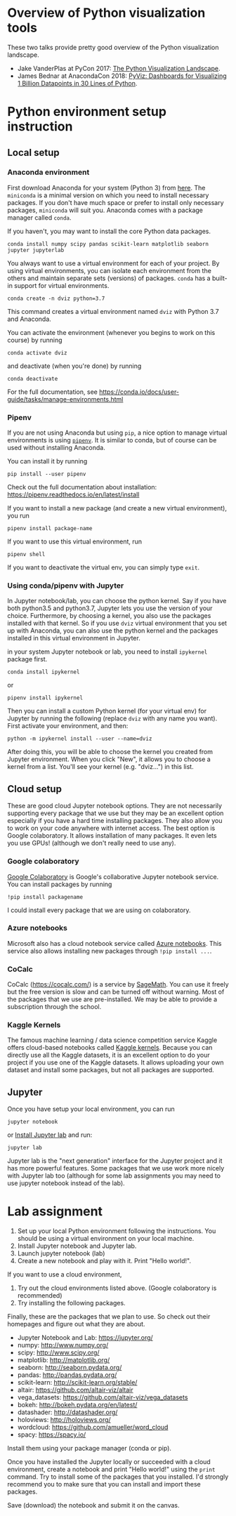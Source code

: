 # Overview of Python visualization tools

These two talks provide pretty good overview of the Python visualization landscape. 

- Jake VanderPlas at PyCon 2017: [The Python Visualization Landscape](https://www.youtube.com/watch?v=FytuB8nFHPQ). 
- James Bednar at AnacondaCon 2018: [PyViz: Dashboards for Visualizing 1 Billion Datapoints in 30 Lines of Python](https://www.youtube.com/watch?v=k27MJJLJNT4). 

# Python environment setup instruction

## Local setup

### Anaconda environment

First download Anaconda for your system (Python 3) from [here](https://www.anaconda.com/download). The `miniconda` is a minimal version on which you need to install necessary packages. If you don't have much space or prefer to install only necessary packages, `miniconda` will suit you. Anaconda comes with a package manager called `conda`. 

If you haven't, you may want to install the core Python data packages. 

```
conda install numpy scipy pandas scikit-learn matplotlib seaborn jupyter jupyterlab
```

You always want to use a virtual environment for each of your project. By using virtual environments, you can isolate each environment from the others and maintain separate sets (versions) of packages. `conda` has a built-in support for virtual environments. 

```
conda create -n dviz python=3.7
```

This command creates a virtual environment named `dviz` with Python 3.7 and Anaconda. 

You can activate the environment (whenever you begins to work on this course) by running

```
conda activate dviz
```

and deactivate (when you're done) by running

```
conda deactivate 
```

For the full documentation, see https://conda.io/docs/user-guide/tasks/manage-environments.html

### Pipenv

If you are not using Anaconda but using `pip`, a nice option to manage virtual environments is using [`pipenv`](https://pipenv.readthedocs.io/en/latest/). It is similar to conda, but of course can be used without installing Anaconda. 

You can install it by running

```
pip install --user pipenv
```

Check out the full documentation about installation: https://pipenv.readthedocs.io/en/latest/install

If you want to install a new package (and create a new virtual environment), you run 

```
pipenv install package-name
```

If you want to use this virtual environment, run

```
pipenv shell
```

If you want to deactivate the virtual env, you can simply type `exit`. 

### Using conda/pipenv with Jupyter

In Jupyter notebook/lab, you can choose the python kernel. Say if you have both python3.5 and python3.7, Jupyter lets you use the version of your choice. Furthermore, by choosing a kernel, you also use the packages installed with that kernel. So if you use `dviz` virtual environment that you set up with Anaconda, you can also use the python kernel and the packages installed in this virtual environment in Jupyter. 

in your system Jupyter notebook or lab, you need to install `ipykernel` package first. 

```
conda install ipykernel
```

or 

```
pipenv install ipykernel
```

Then you can install a custom Python kernel (for your virtual env) for Jupyter by running the following (replace `dviz` with any name you want). First activate your environment, and then:

```
python -m ipykernel install --user --name=dviz
```

After doing this, you will be able to choose the kernel you created from Jupyter environment. When you click "New", it allows you to choose a kernel from a list. You'll see your kernel (e.g. "dviz...") in this list. 


## Cloud setup

These are good cloud Jupyter notebook options. They are not necessarily supporting every package that we use but they may be an excellent option especially if you have a hard time installing packages. They also allow you to work on your code anywhere with internet access. The best option is Google colaboratory. It allows installation of many packages. It even lets you use GPUs! (although we don't really need to use any). 

### Google colaboratory

[Google Colaboratory](https://colab.research.google.com/) is Google's collaborative Jupyter notebook service. You can install packages by running 

```
!pip install packagename
``` 
I could install every package that we are using on colaboratory. 

### Azure notebooks

Microsoft also has a cloud notebook service called [Azure notebooks](https://notebooks.azure.com/). This service also allows installing new packages through `!pip install ...`. 

### CoCalc

CoCalc (https://cocalc.com/) is a service by [SageMath](http://www.sagemath.org/). You can use it freely but the free version is slow and can be turned off without warning. Most of the packages that we use are pre-installed. We may be able to provide a subscription through the school. 

### Kaggle Kernels

The famous machine learning / data science competition service Kaggle offers cloud-based notebooks called [Kaggle kernels](https://www.kaggle.com/kernels). Because you can directly use all the Kaggle datasets, it is an excellent option to do your project if you use one of the Kaggle datasets. It allows uploading your own dataset and install some packages, but not all packages are supported. 

## Jupyter

Once you have setup your local environment, you can run 

```
jupyter notebook
```

or [Install Jupyter lab](https://jupyterlab.readthedocs.io/en/stable/getting_started/installation.html) and run:

```
jupyter lab
```

Jupyter lab is the "next generation" interface for the Jupyter project and it has more powerful features. Some packages that we use work more nicely with Jupyter lab too (although for some lab assignments you may need to use jupyter notebook instead of the lab). 


# Lab assignment

1. Set up your local Python environment following the instructions. You should be using a virtual environment on your local machine. 
1. Install Jupyter notebook and Jupyter lab. 
1. Launch jupyter notebook (lab) 
1. Create a new notebook and play with it. Print "Hello world!". 

If you want to use a cloud environment, 

1. Try out the cloud environments listed above. (Google colaboratory is recommended)
1. Try installing the following packages. 

Finally, these are the packages that we plan to use. So check out their homepages and figure out what they are about. 

- Jupyter Notebook and Lab: https://jupyter.org/
- numpy: http://www.numpy.org/
- scipy: http://www.scipy.org/
- matplotlib: http://matplotlib.org/
- seaborn: http://seaborn.pydata.org/
- pandas: http://pandas.pydata.org/
- scikit-learn: http://scikit-learn.org/stable/
- altair: https://github.com/altair-viz/altair
- vega_datasets: https://github.com/altair-viz/vega_datasets
- bokeh: http://bokeh.pydata.org/en/latest/
- datashader: http://datashader.org/
- holoviews: http://holoviews.org/
- wordcloud: https://github.com/amueller/word_cloud
- spacy: https://spacy.io/

Install them using your package manager (conda or pip).

Once you have installed the Jupyter locally or succeeded with a cloud environment, create a notebook and print "Hello world!" using the `print` command. Try to install some of the packages that you installed. I'd strongly recommend you to make sure that you can install and import these packages. 

Save (download) the notebook and submit it on the canvas. 
